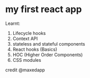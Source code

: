 # my first react app 

Learnt:
1. Lifecycle hooks
2. Context API
3. stateless and stateful components
4. React hooks (Basics)
5. HOC (Higher Order Components)
6. CSS modules

credit @maxedapp 
